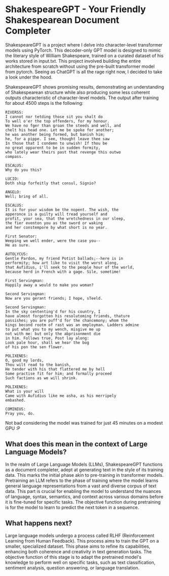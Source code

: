 # ShakespeareGPT - Your Friendly Shakespearean Document Completer

ShakespeareGPT is a project where I delve into character-level transformer models using PyTorch. This decoder-only GPT model is designed to mimic the literary style of William Shakespeare, trained on a curated dataset of his works stored in input.txt. This project involved building the entire architecture from scratch without using the pre-built transformer model from pytorch. Seeing as ChatGPT is all the rage right now, I decided to take a look under the hood. 

ShakespeareGPT shows promising results, demonstrating an understanding of Shakespearean structure while also producing some less coherent outputs characteristic of character-level models.
The output after training for about 4500 steps is the following:
```
RIVERSS:
I cannot nor tetding those sit you shalt do
To well o'er the top offenders, for my honour.
We have no fger than groan the steeds and well, and
chelt his head one. Let me be spoke for another;
he was another being formed, but banish him;
he, for a pippe. I see, thought leave thee saw
In those that I condemn to unwish! If thou be
no great opparent to be in sudden formity,
who lately wear theirs past that revenge this outwo
compass.

ESCALUS:
Why do you this?

LUCIO:
Doth ship forfeitly that consul, Signio?

ANGELO:
Well; bring of all.

ESCALUS:
It is for your wisdom be the nopent. The wish, the
apperonce is a guilty will tread yourself and
profit, your sea, that the wretchedness in our sleep,
the fier eventon you as the sword or waking
and her constempore by what short is no year.

First Senator:
Weeping we well ender, were the case you--
He as sure.

AUTOLYCUS:
Gentle Pardon, my friend Potist ballads;--here is in
performity; how art like to visit the worst along,
that Aufidius, i'll seek to the people hour of the world,
because herd in French with a gage. Sile, sometime!

First Servingman:
Happily away a would to make you woman?

Second Servingman:
Now are you gerant friends; I hope, sTeeld.

Second Servingman:
In the sky cententing'd for his country, I
have almost forgotten his resolutoming friends, thature
passishes; you are puff'd for the chancemony; whom the
kings becond rootm of rast was an employman. Ladders admine
to put what you to my wench, misgive me up
not with me: but only the abprisonment die
in him. Follows true, Post lay along:
Look pale hour, shall we hear the bog
of his pon the sen flower.

POLIXENES:
O, good my lords,
Thou wilt read to the banish,
He tender with his that flattered me by hell
Some practise fit for him; and formally proceed
Such factions as we will shrink.

POLIXENES:
What is your will
Came with Aufidius like me asha, as his merripely
embashed.

COMINIUS:
Pray you, do.
```
Not bad considering the model was trained for just 45 minutes on a modest GPU :P

<h2> What does this mean in the context of Large Language Models? </h2>

In the realm of Large Language Models (LLMs), ShakespeareGPT functions as a document completer, adept at generating text in the style of its training data. This marks the initial phase akin to pre-training in transformer models. Pretraining an LLM refers to the phase of training where the model learns general language representations from a vast and diverse corpus of text data. This part is crucial for enabling the model to understand the nuances of language, syntax, semantics, and context across various domains before it is fine-tuned for specific tasks. The objective function during pretraining is for the model to learn to predict the next token in a sequence.

<h2> What happens next?</h2>
Large language models undergo a process called RLHF (Reinforcement Learning from Human Feedback). This process aims to train the GPT on a smaller, specialized dataset. This phase aims to refine its capabilities, enhancing both coherence and creativity in text generation tasks. The objective function of this stage is to adapt the pretrained model's knowledge to perform well on specific tasks, such as text classification, sentiment analysis, question answering, or language translation.


